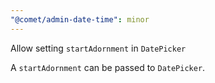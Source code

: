 ```yaml
---
"@comet/admin-date-time": minor
---
```


Allow setting `startAdornment` in `DatePicker`

A `startAdornment` can be passed to `DatePicker`.
